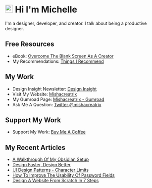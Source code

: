 # <img src="https://media.giphy.com/media/hvRJCLFzcasrR4ia7z/giphy.gif" width="25px"> Hi I'm Michelle


I'm a designer, developer, and creator. I talk about being a productive designer.


## Free Resources
- eBook: [Overcome The Blank Screen As A Creator](https://gum.co/blank-screen)
- My Recommendations: [Things I Recommend](https://www.mishacreatrix.com/recommendations)

## My Work
- Design Insight Newsletter: [Design Insight](https://designinsight.substack.com/)
- Visit My Website: [Mishacreatrix](https://mishacreatrix.com/)
- My Gumroad Page: [Mishacreatrix - Gumroad](https://gumroad.com/mishacreatrix)
- Ask Me A Question: [Twitter @mishacreatrix](https://twitter.com/MishaCreatrix)

## Support My Work
- Support My Work: [Buy Me A Coffee](https://www.buymeacoffee.com/mishacreatrix)


## My Recent Articles

  * [A Walkthrough Of My Obsidian Setup](https://mishacreatrix.com/obsidian-setup-sep-2021)
  * [Design Faster, Design Better](https://mishacreatrix.com/design-faster-design-better)
  * [UI Design Patterns - Character Limits](https://mishacreatrix.com/design-pattern-character-limits)
  * [How To Improve The Usability Of Password Fields](https://mishacreatrix.com/improve-usability-of-password-fields)
  * [Design A Website From Scratch In 7 Steps](https://mishacreatrix.com/design-a-website-from-scratch)
